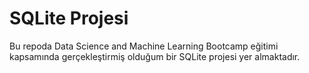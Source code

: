 # SQLite Projesi

Bu repoda Data Science and Machine Learning Bootcamp eğitimi kapsamında gerçekleştirmiş olduğum bir SQLite projesi yer almaktadır. 
